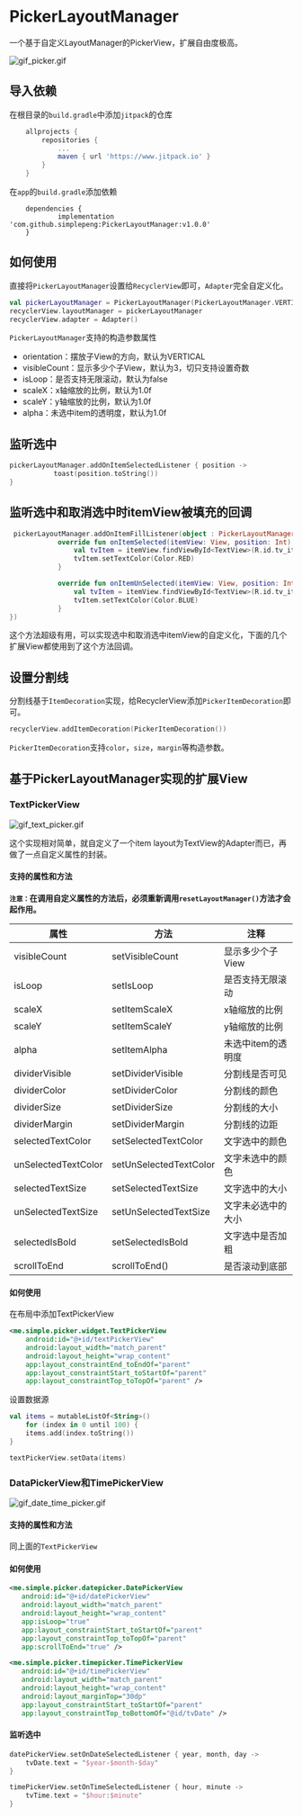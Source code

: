 # PickerLayoutManager

一个基于自定义LayoutManager的PickerView，扩展自由度极高。

![gif_picker.gif](https://i.loli.net/2020/09/07/RBNdOF64fsCuj5U.gif)

## 导入依赖

在根目录的`build.gradle`中添加`jitpack`的仓库

```groovy
	allprojects {
		repositories {
			...
			maven { url 'https://www.jitpack.io' }
		}
	}
```

在`app`的`build.gradle`添加依赖

```gr
	dependencies {
	        implementation 'com.github.simplepeng:PickerLayoutManager:v1.0.0'
	}
```

## 如何使用

直接将`PickerLayoutManager`设置给`RecyclerView`即可，`Adapter`完全自定义化。

```kotlin
val pickerLayoutManager = PickerLayoutManager(PickerLayoutManager.VERTICAL)
recyclerView.layoutManager = pickerLayoutManager
recyclerView.adapter = Adapter()
```

`PickerLayoutManager`支持的构造参数属性

* orientation：摆放子View的方向，默认为VERTICAL
* visibleCount：显示多少个子View，默认为3，切只支持设置奇数
* isLoop：是否支持无限滚动，默认为false
* scaleX：x轴缩放的比例，默认为1.0f
* scaleY：y轴缩放的比例，默认为1.0f
* alpha：未选中item的透明度，默认为1.0f

## 监听选中

```kotlin
pickerLayoutManager.addOnItemSelectedListener { position ->
           toast(position.toString()) 
}
```

## 监听选中和取消选中时itemView被填充的回调

```kotlin
 pickerLayoutManager.addOnItemFillListener(object : PickerLayoutManager.OnItemFillListener {
            override fun onItemSelected(itemView: View, position: Int) {
                val tvItem = itemView.findViewById<TextView>(R.id.tv_item)
                tvItem.setTextColor(Color.RED)
            }

            override fun onItemUnSelected(itemView: View, position: Int) {
                val tvItem = itemView.findViewById<TextView>(R.id.tv_item)
                tvItem.setTextColor(Color.BLUE)
            }
})       
```

这个方法超级有用，可以实现选中和取消选中itemView的自定义化，下面的几个扩展View都使用到了这个方法回调。

## 设置分割线

分割线基于`ItemDecoration`实现，给RecyclerView添加`PickerItemDecoration`即可。

```kotlin
recyclerView.addItemDecoration(PickerItemDecoration())
```

`PickerItemDecoration`支持`color`，`size`，`margin`等构造参数。

## 基于PickerLayoutManager实现的扩展View

### TextPickerView

![gif_text_picker.gif](https://i.loli.net/2020/09/07/pUMW5o4TKBGlY9R.gif)

这个实现相对简单，就自定义了一个item layout为TextView的Adapter而已，再做了一点自定义属性的封装。

#### 支持的属性和方法

**`注意：`在调用自定义属性的方法后，必须重新调用`resetLayoutManager()`方法才会起作用。**

| 属性        | 方法 | 注释 |
| ------------------- | ------------- | ---- |
| visibleCount        | setVisibleCount | 显示多少个子View |
| isLoop              | setIsLoop | 是否支持无限滚动 |
| scaleX              | setItemScaleX | x轴缩放的比例 |
| scaleY              | setItemScaleY | y轴缩放的比例 |
| alpha               | setItemAlpha | 未选中item的透明度 |
| dividerVisible      | setDividerVisible | 分割线是否可见 |
| dividerColor        | setDividerColor | 分割线的颜色 |
| dividerSize         | setDividerSize | 分割线的大小 |
| dividerMargin       | setDividerMargin | 分割线的边距 |
| selectedTextColor   | setSelectedTextColor | 文字选中的颜色 |
| unSelectedTextColor | setUnSelectedTextColor | 文字未选中的颜色 |
| selectedTextSize    | setSelectedTextSize | 文字选中的大小 |
| unSelectedTextSize  | setUnSelectedTextSize | 文字未必选中的大小 |
| selectedIsBold      | setSelectedIsBold | 文字选中是否加粗 |
| scrollToEnd         | scrollToEnd() | 是否滚动到底部 |

#### 如何使用

在布局中添加TextPickerView

```xml
<me.simple.picker.widget.TextPickerView
	android:id="@+id/textPickerView"
	android:layout_width="match_parent"
	android:layout_height="wrap_content"
	app:layout_constraintEnd_toEndOf="parent"
	app:layout_constraintStart_toStartOf="parent"
	app:layout_constraintTop_toTopOf="parent" />
```

设置数据源

```kotlin
val items = mutableListOf<String>()
	for (index in 0 until 100) {
	items.add(index.toString())
}

textPickerView.setData(items)
```

### DataPickerView和TimePickerView

![gif_date_time_picker.gif](https://i.loli.net/2020/09/07/vREh2qdQi1HpgYj.gif)

#### 支持的属性和方法

同上面的`TextPickerView`

#### 如何使用

```xml
<me.simple.picker.datepicker.DatePickerView
   android:id="@+id/datePickerView"
   android:layout_width="match_parent"
   android:layout_height="wrap_content"
   app:isLoop="true"
   app:layout_constraintStart_toStartOf="parent"
   app:layout_constraintTop_toTopOf="parent"
   app:scrollToEnd="true" />

<me.simple.picker.timepicker.TimePickerView
   android:id="@+id/timePickerView"
   android:layout_width="match_parent"
   android:layout_height="wrap_content"
   android:layout_marginTop="30dp"
   app:layout_constraintStart_toStartOf="parent"
   app:layout_constraintTop_toBottomOf="@id/tvDate" />
```

#### 监听选中

```kotlin
datePickerView.setOnDateSelectedListener { year, month, day ->
	tvDate.text = "$year-$month-$day"
}

timePickerView.setOnTimeSelectedListener { hour, minute ->
	tvTime.text = "$hour:$minute"
}
```

